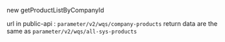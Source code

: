 new  getProductListByCompanyId

url in public-api :   `parameter/v2/wqs/company-products` 
return data are the same as `parameter/v2/wqs/all-sys-products`  